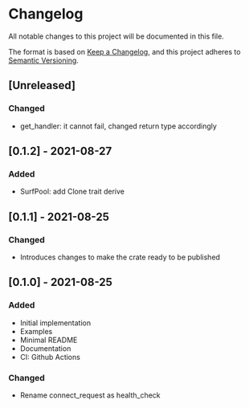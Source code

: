# Changelog
All notable changes to this project will be documented in this file.

The format is based on [Keep a Changelog](https://keepachangelog.com/en/1.0.0/),
and this project adheres to [Semantic Versioning](https://semver.org/spec/v2.0.0.html).

## [Unreleased]
### Changed
- get_handler: it cannot fail, changed return type accordingly

## [0.1.2] - 2021-08-27
### Added
- SurfPool: add Clone trait derive

## [0.1.1] - 2021-08-25
### Changed
- Introduces changes to make the crate ready to be published

## [0.1.0] - 2021-08-25
### Added
- Initial implementation
- Examples
- Minimal README
- Documentation
- CI: Github Actions

### Changed
- Rename connect_request as health_check
